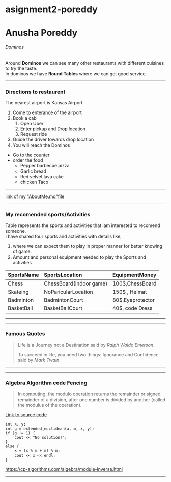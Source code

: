 # asignment2-poreddy
# Anusha Poreddy
###### Dominos
Around **Dominos** we can see many other restaurants with different cuisines to try the taste.<br>
In dominos we have **Round Tables** where we can get good service.

---
### Directions to restaurent

The nearest airport is Kansas Airport
1. Come to enterance of the airport
2. Book a cab
    1. Open Uber 
    2. Enter pickup and Drop location
    3. Request ride
3. Guide the driver towards drop location
4. You will reach the Dominos 

* Go to the counter
* order the food
    * Pepper barbecue pizza
    * Garlic bread
    * Red velvet lava cake
    * chicken Taco
---    

[link of my "AboutMe.md"file](https://github.com/anushaporeddy030697/assignment2-poreddy/blob/main/AboutMe.md) 

---
### My recomended sports/Activities
Table represents the  sports and activities that iam interested to recomend someone.<br>I have shared four sports and activities with details like,<br>
1. where we can expect them to play in proper manner for better knowing of game.
2. Amount and personal equipment needed to play the Sports and activities

| SportsName | SportsLocation | EquipmentMoney |
|:---        |:---            |:---   |
| Chess      | ChessBoard(indoor game) | 100$,ChessBoard |
| Skateing   | NoParicularLocation | 150$ , Helmat |
| Badminton  | BadmintonCourt | 80$,Eyeprotector |
| BasketBall | BasketBallCourt | 40$, code Dress |
---

---
### Famous Quotes
>Life is a Journey not a Destination said by *Ralph Waldo Emerson*.
>
>To succeed in life, you need two things: Ignorance and Confidence said by *Mark Twain*.
---


---
### Algebra Algorithm code Fencing
>In computing, the modulo operation returns the remainder or signed remainder of a division, after one number is divided by another (called the modulus of the operation).

[Link to source code](https://en.wikipedia.org/wiki/Modulo_operation)

```
int x, y;
int g = extended_euclidean(a, m, x, y);
if (g != 1) {
    cout << "No solution!";
}
else {
    x = (x % m + m) % m;
    cout << x << endl;
}
```
<https://cp-algorithms.com/algebra/module-inverse.html> 

---

